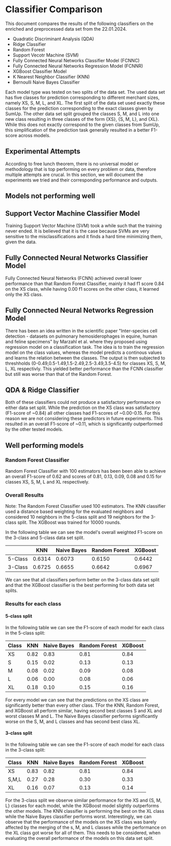 <!--
SPDX-License-Identifier: MIT
SPDX-FileCopyrightText: 2024 Felix Zailskas <felixzailskas@gmail.com>
SPDX-FileCopyrightText: 2023 Ahmed Sheta <ahmed.sheta@fau.de>
-->

# Classifier Comparison

This document compares the results of the following classifiers on the enriched and
preprocessed data set from the 22.01.2024.

- Quadratic Discriminant Analysis (QDA)
- Ridge Classifier
- Random Forest
- Support Vecotr Machine (SVM)
- Fully Connected Neural Networks Classifier Model (FCNNC)
- Fully Connected Neural Networks Regression Model (FCNNR)
- XGBoost Classifier Model
- K Nearest Neighbor Classifier (KNN)
- Bernoulli Naive Bayes Classifier

Each model type was tested on two splits of the data set. The used data set has five
classes for prediction corresponding to different merchant sizes, namely XS, S, M, L, and XL.
The first split of the data set used exactly these classes for the prediction corresponding
to the exact classes given by SumUp. The other data set split grouped the classes S, M, and L
into one new class resulting in three classes of the form {XS}, {S, M, L}, and {XL}. While
this does not exactly correspond to the given classes from SumUp, this simplification of
the prediction task generally resulted in a better F1-score across models.

## Experimental Attempts

According to free lunch theorem, there is no universal model or methodology that is top performing on every problem or data, therefore multiple attempts are crucal. In this section, we will document the experiments we tried and their corresponding performance and outputs.

## Models not performing well

## Support Vector Machine Classifier Model

Training Support Vector Machine (SVM) took a while such that the training never ended. It is believed that it is the case because SVMs are very sensitive to the misclassifications and it finds a hard time minimizing them, given the data.

## Fully Connected Neural Networks Classifier Model

Fully Connected Neural Networks (FCNN) achieved overall lower performance than that Random Forest Classifier, mainly it had f1 score 0.84 on the XS class, while having 0.00 f1 scores on the other class, it learned only the XS class.

## Fully Connected Neural Networks Regression Model

There has been an idea written in the scientific paper "Inter-species cell detection -
datasets on pulmonary hemosiderophages in equine, human and feline specimens" by Marzahl et al. where they proposed using regression model on a classification task. The idea is to train the regression model on the class values, whereas the model predicts a continous values and learns the relation between the classes. The output is then subjected to threshholds (0-0.49,0.5-1.49,1.5-2.49,2.5-3.49,3.5-4.5) for classes XS, S, M, L, XL respectivly. This yielded better performance than the FCNN classifier but still was worse than that of the Random Forest.

## QDA & Ridge Classifier

Both of these classifiers could not produce a satisfactory performance on either data set
split. While the prediction on the XS class was satisfactory (F1-score of ~0.84) all other
classes had F1-scores of ~0.00-0.15. For this reason we are not considering these predictors
in future experiments. This resulted in an overall F1-score of ~0.11, which is significantly
outperformed by the other tested models.

## Well performing models

### Random Forest Classifier

Random Forest Classifier with 100 estimators has been been able to achieve an overall F1-score of 0.62 and scores of 0.81, 0.13, 0.09, 0.08 and 0.15 for classes XS, S, M, L and XL respectively.

### Overall Results

Note:
The Random Forest Classifier used 100 estimators.
The KNN classifier used a distance based weighting for the evaluated neighbors and considered 10 neighbors in the 5-class split and 19 neighbors for the 3-class split.
The XGBoost was trained for 10000 rounds.

In the following table we can see the model's overall weighted F1-score on the 3-class and
5-class data set split.

|               | KNN          | Naive Bayes | Random Forest | XGBoost      |
|---------------|--------------|-------------|---------------|--------------|
| 5-Class       | 0.6314       | 0.6073      | 0.6150        | 0.6442       |
| 3-Class       | 0.6725       | 0.6655      | 0.6642        | 0.6967       |

We can see that all classifiers perform better on the 3-class data set split and that the XGBoost classifier is the best performing for both data set splits.

### Results for each class

#### 5-class split

In the following table we can see the F1-score of each model for each class in the 5-class split:

| Class    | KNN        | Naive Bayes | Random Forest | XGBoost      |
|----------|------------|-------------|---------------|--------------|
| XS       | 0.82       | 0.83        | 0.81          | 0.84         |
| S        | 0.15       | 0.02        | 0.13          | 0.13         |
| M        | 0.08       | 0.02        | 0.09          | 0.08         |
| L        | 0.06       | 0.00        | 0.08          | 0.06         |
| XL       | 0.18       | 0.10        | 0.15          | 0.16         |

For every model we can see that the predictions on the XS class are significantly better than every other class. TFor the KNN, Random Forest, and XGBoost all perform similar, having second best classes S and XL and worst classes M and L. The Naive Bayes classifier performs significantly worse on the S, M, and L classes and has second best class XL.

#### 3-class split

In the following table we can see the F1-score of each model for each class in the 3-class split:

| Class    | KNN        | Naive Bayes | Random Forest | XGBoost    |
|----------|------------|-------------|---------------|------------|
| XS       | 0.83       | 0.82        | 0.81          | 0.84       |
| S,M,L    | 0.27       | 0.28        | 0.30          | 0.33       |
| XL       | 0.16       | 0.07        | 0.13          | 0.14       |

For the 3-class split we observe similar performance for the XS and {S, M, L} classes for each model, while the XGBoost model slightly outperforms the other models. The KNN classifier is performing the best on the XL class while the Naive Bayes classifier performs worst. Interestingly, we can observe that the performance of the models on the XS class was barely affected by the merging of the s, M, and L classes while the performance on the XL class got worse for all of them. This needs to be considered, when evaluating the overall performance of the models on this data set split.
